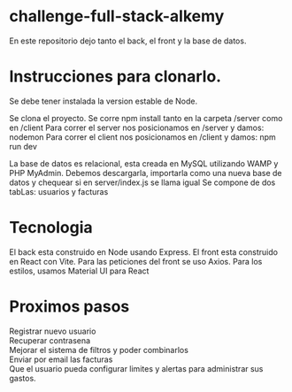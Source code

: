 # challenge-full-stack-alkemy
En este repositorio dejo tanto el back, el front y la base de datos. 

# Instrucciones para clonarlo.
Se debe tener instalada la version estable de Node. 

Se clona el proyecto.
Se corre npm install tanto en la carpeta /server como en /client
Para correr el server nos posicionamos en /server y damos: nodemon
Para correr el client nos posicionamos en /client y damos: npm run dev

La base de datos es relacional, esta creada en MySQL utilizando WAMP y PHP MyAdmin.
Debemos descargarla, importarla como una nueva base de datos y chequear si en server/index.js se llama igual
Se compone de dos tabLas: usuarios y facturas

# Tecnologia
El back esta construido en Node usando Express.
El front esta construido en React con Vite. 
Para las peticiones del front se uso Axios.
Para los estilos, usamos Material UI para React

# Proximos pasos
Registrar nuevo usuario<br>
Recuperar contrasena<br>
Mejorar el sistema de filtros y poder combinarlos<br>
Enviar por email las facturas<br>
Que el usuario pueda configurar limites y alertas para administrar sus gastos.<br>
